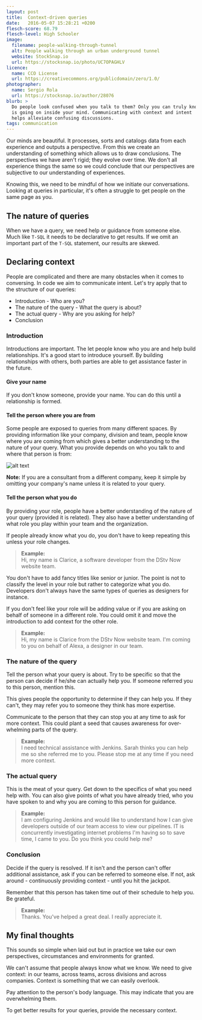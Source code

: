 ```yaml
---
layout: post
title:  Context-driven queries
date:   2016-05-07 15:28:21 +0200
flesch-score: 68.79
flesch-level: High Schooler
image:
  filename: people-walking-through-tunnel
  alt: People walking through an urban underground tunnel
  website: StockSnap.io
  url: https://stocksnap.io/photo/UC7OPAGHLV
licence:
  name: CCO License
  url: https://creativecommons.org/publicdomain/zero/1.0/
photographer:
  name: Sergio Rola
  url: https://stocksnap.io/author/28076
blurb: >
  Do people look confused when you talk to them? Only you can truly know what
  is going on inside your mind. Communicating with context and intent
  helps alleviate confusing discussions.
tags: communication
---
```

Our minds are beautiful. It processes, sorts and catalogs data from each
experience and outputs a perspective. From this we create an understanding of
something which allows us to draw conclusions. The
perspectives we have aren't rigid; they evolve over time.
We don't all experience things the same so we could conclude that our
perspectives are subjective to our understanding of experiences.

Knowing this, we need to be mindful of how we initiate our conversations. Looking
at queries in particular, it's often a struggle to get people on the same page
as you.

## The nature of queries
When we have a query, we need help or guidance from someone else. Much like
`T-SQL` it needs to be declarative to get results. If we omit an important part
of the `T-SQL` statement, our results are skewed.

## Declaring context
People are complicated and there are many obstacles when it comes to conversing.
In code we aim to communicate intent. Let's try apply that to the structure of
our queries:

* Introduction - Who are you?
* The nature of the query - What the query is about?
* The actual query - Why are you asking for help?
* Conclusion

### Introduction
Introductions are important. The let people know who you are and help
build relationships. It's a good start to introduce yourself.
By building relationships with others, both parties are able to get assistance
faster in the future.

#### Give your name
If you don't know someone, provide your name. You can do this until a relationship
is formed.

#### Tell the person where you are from
Some people are exposed to queries from many different spaces.
By providing information like your company, division and team, people know
where you are coming from which gives a better understanding to the nature of
your query. What you provide depends on who you talk to and where
that person is from:

![alt text](/svg/context_where-you-are-from.svg "Flow chart for deciding how to communicate where you are from")

**Note:** If you are a consultant from a different company, keep it simple by
omitting your company's name unless it is related to your query.

#### Tell the person what you do
By providing your role, people have a better understanding of the nature of
your query (provided it is related). They also have a better
understanding of what role you play within your team and the organization.

If people already know what you do, you don't have to keep repeating this unless
your role changes.

> **Example:**<br/>Hi, my name is Clarice, a software developer from the
DStv Now website team.

You don't have to add fancy titles like senior or junior. The point is not to
classify the level in your role but rather to categorize what you do. Developers
don't always have the same types of queries as designers for instance.

If you don't feel like your role will be adding value or if you are asking on
behalf of someone in a different role. You could omit it and move the introduction to add
context for the other role.

> **Example:**<br/>Hi, my name is Clarice from the DStv Now website team.
I'm coming to you on behalf of Alexa, a designer in our team.

### The nature of the query
Tell the person what your query is about. Try to be specific so that the person
can decide if he/she can actually help you. If someone referred you to this
person, mention this.

This gives people the opportunity to determine if they can help you. If they
can't, they may refer you to someone they think has more expertise.

Communicate to the person that they can stop you at any time to ask for more
context. This could plant a seed that causes awareness for over-whelming
parts of the query.

> **Example:**<br/> I need technical assistance with Jenkins. Sarah thinks you can help me
so she referred me to you. Please stop me at any time if you need more context.

### The actual query
This is the meat of your query. Get down to the specifics of what you
need help with. You can also give points of what you have already tried,
who you have spoken to and why you are coming to this person for guidance.

> **Example:**<br/> I am configuring Jenkins and would like to understand how I can
give developers outside of our team access to view our pipelines. IT is concurrently
investigating internet problems I'm having so to save time, I came to you.
Do you think you could help me?

### Conclusion
Decide if the query is resolved. If it isn't and the person can't offer
additional assistance, ask if you can be referred to someone else. If not,
ask around - continuously providing context - until you hit the jackpot.

Remember that this person has taken time out of their schedule to help you. Be
grateful.

> **Example:**<br/> Thanks. You've helped a great deal. I really appreciate it.

## My final thoughts
This sounds so simple when laid out but in practice we take our own perspectives,
circumstances and environments for granted.

We can't assume that people always know what we know. We need to give context: in our
teams, across teams, across divisions and across companies. Context is something
that we can easily overlook.

Pay attention to the person's body language. This may indicate that you are
overwhelming them.

To get better results for your queries, provide the necessary context.
